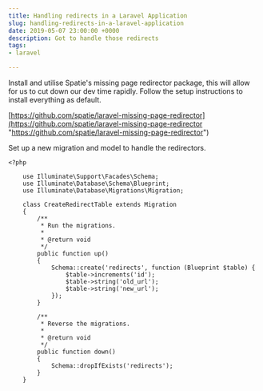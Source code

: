 ```yaml
---
title: Handling redirects in a Laravel Application
slug: handling-redirects-in-a-laravel-application
date: 2019-05-07 23:00:00 +0000
description: Got to handle those redirects
tags:
- laravel

---
```

Install and utilise Spatie's missing page redirector package, this will allow for us to cut down our dev time rapidly. Follow the setup instructions to install everything as default.

[https://github.com/spatie/laravel-missing-page-redirector](https://github.com/spatie/laravel-missing-page-redirector "https://github.com/spatie/laravel-missing-page-redirector")

Set up a new migration and model to handle the redirectors.

    <?php
        
        use Illuminate\Support\Facades\Schema;
        use Illuminate\Database\Schema\Blueprint;
        use Illuminate\Database\Migrations\Migration;
        
        class CreateRedirectTable extends Migration
        {
            /**
             * Run the migrations.
             *
             * @return void
             */
            public function up()
            {
                Schema::create('redirects', function (Blueprint $table) {
                    $table->increments('id');
                    $table->string('old_url');
                    $table->string('new_url');
                });
            }
        
            /**
             * Reverse the migrations.
             *
             * @return void
             */
            public function down()
            {
                Schema::dropIfExists('redirects');
            }
        }		